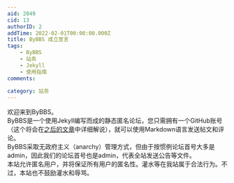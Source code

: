 ```yaml
---
aid: 2049
cid: 13
authorID: 2
addTime: 2022-02-01T00:00:00.000Z
title: ByBBS 成立宣言
tags:
    - ByBBS
    - 站务
    - Jekyll
    - 使用指南
comments:
    
category: 站务
---
```


欢迎来到ByBBS。  
ByBBS是一个使用Jekyll编写而成的静态匿名论坛，您只需拥有一个GitHub账号（这个将会在[之后的文章](https://terminus2021.github.io/bybbs/t/1860.html)中详细解说），就可以使用Markdown语言发送帖文和评论。  
ByBBS采取无政府主义（anarchy）管理方式，但由于按惯例论坛首号大多是admin，因此我们的论坛首号也是admin，代表全站发送公告等文件。  
本站允许匿名用户，并将保证所有用户的匿名性。灌水等在我站属于合法行为。不过，本站也不鼓励灌水和辱骂。
